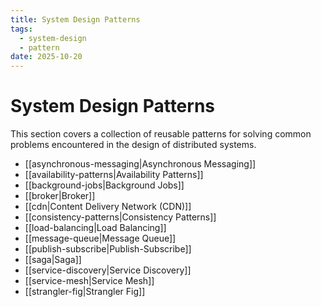 ```yaml
---
title: System Design Patterns
tags:
  - system-design
  - pattern
date: 2025-10-20
---
```


# System Design Patterns

This section covers a collection of reusable patterns for solving common problems encountered in the design of distributed systems.

* [[asynchronous-messaging|Asynchronous Messaging]]
* [[availability-patterns|Availability Patterns]]
* [[background-jobs|Background Jobs]]
* [[broker|Broker]]
* [[cdn|Content Delivery Network (CDN)]]
* [[consistency-patterns|Consistency Patterns]]
* [[load-balancing|Load Balancing]]
* [[message-queue|Message Queue]]
* [[publish-subscribe|Publish-Subscribe]]
* [[saga|Saga]]
* [[service-discovery|Service Discovery]]
* [[service-mesh|Service Mesh]]
* [[strangler-fig|Strangler Fig]]
